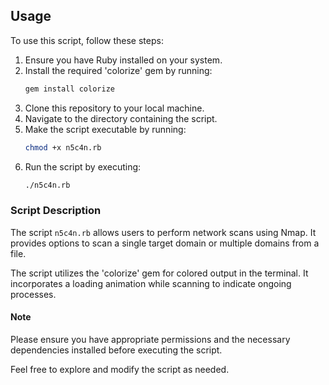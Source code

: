 ## Usage

To use this script, follow these steps:

1. Ensure you have Ruby installed on your system.
2. Install the required 'colorize' gem by running:
    ```bash
    gem install colorize
    ```
3. Clone this repository to your local machine.
4. Navigate to the directory containing the script.
5. Make the script executable by running:
    ```bash
    chmod +x n5c4n.rb
    ```
6. Run the script by executing:
    ```bash
    ./n5c4n.rb
    ```

### Script Description

The script `n5c4n.rb` allows users to perform network scans using Nmap. It provides options to scan a single target domain or multiple domains from a file.

The script utilizes the 'colorize' gem for colored output in the terminal. It incorporates a loading animation while scanning to indicate ongoing processes.

#### Note

Please ensure you have appropriate permissions and the necessary dependencies installed before executing the script.

Feel free to explore and modify the script as needed.
